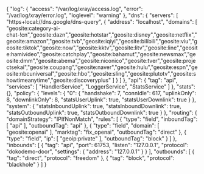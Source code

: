{
  "log": {
    "access": "/var/log/xray/access.log",
    "error": "/var/log/xray/error.log",
    "loglevel": "warning"
  },
  "dns": {
    "servers": [
      "https+local://dns.google/dns-query",
      {
       "address": "localhost",
       "domains": [
         "geosite:category-ai-chat-!cn","geosite:dazn","geosite:hotstar","geosite:disney","geosite:netflix","geosite:amazon","geosite:tvb","geosite:iqiyi","geosite:bilibili","geosite:viu","geosite:tiktok","geosite:now","geosite:kktv","geosite:litv","geosite:line","geosite:hamivideo","geosite:catchplay","geosite:bahamut","geosite:newsmax","geosite:dmm","geosite:abema","geosite:niconico","geosite:tver","geosite:projectsekai","geosite:coupang","geosite:naver","geosite:hulu","geosite:espn","geosite:nbcuniversal","geosite:hbo","geosite:sling","geosite:plutotv","geosite:showtimeanytime","geosite:discoveryplus"
      ]
     }
    ]
  },
  "api": {
    "tag": "api",
    "services": [
      "HandlerService",
      "LoggerService",
      "StatsService"
    ]
  },
  "stats": {},
  "policy": {
    "levels": {
      "0": {
        "handshake": 7,
        "connIdle": 617,
        "uplinkOnly": 8,
        "downlinkOnly": 8,
        "statsUserUplink": true,
        "statsUserDownlink": true
      }
    },
    "system": {
      "statsInboundUplink": true,
      "statsInboundDownlink": true,
      "statsOutboundUplink": true,
      "statsOutboundDownlink": true
    }
  },
  "routing": {
    "domainStrategy": "IPIfNonMatch",
    "rules": [
      {
        "type": "field",
        "inboundTag": [
          "api"
        ],
        "outboundTag": "api"
      },
      {
        "type": "field",
        "domain": [
          "geosite:openai"
        ],
        "marktag": "fix_openai",
        "outboundTag": "direct"
      },
      {
        "type": "field",
        "ip": [
          "geoip:private"
        ],
        "outboundTag": "block"
      }
    ]
  },
  "inbounds": [
    {
      "tag": "api",
      "port": 61753,
      "listen": "127.0.0.1",
      "protocol": "dokodemo-door",
      "settings": {
        "address": "127.0.0.1"
      }
    }
  ],
  "outbounds": [
    {
      "tag": "direct",
      "protocol": "freedom"
    },
    {
      "tag": "block",
      "protocol": "blackhole"
    }
  ]
}
